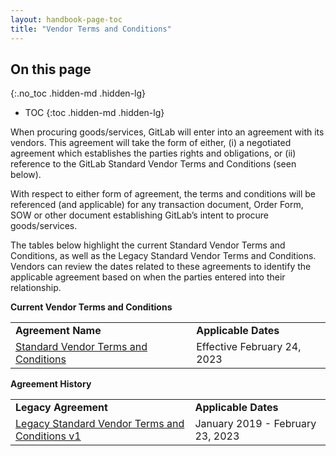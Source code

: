 ```yaml
---
layout: handbook-page-toc
title: "Vendor Terms and Conditions"
---
```

<link rel="stylesheet" type="text/css" href="/stylesheets/biztech.css" />

## On this page
{:.no_toc .hidden-md .hidden-lg}

- TOC
{:toc .hidden-md .hidden-lg}


When procuring goods/services, GitLab will enter into an agreement with its vendors. This agreement will take the form of either, (i) a negotiated agreement which establishes the parties rights and obligations, or (ii) reference to the GitLab Standard Vendor Terms and Conditions (seen below). 

With respect to either form of agreement, the terms and conditions will be referenced (and applicable) for any transaction document, Order Form, SOW or other document establishing GitLab’s intent to procure goods/services. 

The tables below highlight the current Standard Vendor Terms and Conditions, as well as the Legacy Standard Vendor Terms and Conditions. Vendors can review the dates related to these agreements to identify the applicable agreement based on when the parties entered into their relationship. 

**Current Vendor Terms and Conditions**


<table>
  <tr>
   <td><strong>Agreement Name</strong>
   </td>
   <td><strong>Applicable Dates</strong>
   </td>
  </tr>
  <tr>
   <td><a href="https://about.gitlab.com/handbook/finance/procurement/vendor-guidelines/vendor-agreement/">Standard Vendor Terms and Conditions</a>
   </td>
   <td>Effective February 24, 2023
   </td>
  </tr>
</table>


**Agreement History**


<table>
  <tr>
   <td><strong>Legacy Agreement</strong>
   </td>
   <td><strong>Applicable Dates</strong>
   </td>
  </tr>
  <tr>
   <td><a href="https://about.gitlab.com/handbook/finance/procurement/vendor-guidelines/legacy-vendor-agreement-v1/">Legacy Standard Vendor Terms and Conditions v1</a>
   </td>
   <td>January 2019 - February 23, 2023
   </td>
  </tr>
</table>
